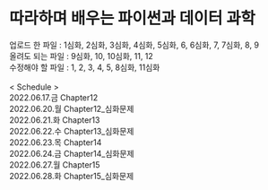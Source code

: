 # 따라하며 배우는 파이썬과 데이터 과학
업로드 한 파일 : 1심화, 2심화, 3심화, 4심화, 5심화, 6, 6심화, 7, 7심화, 8, 9
<br/> 올려도 되는 파일 : 9심화, 10, 10심화, 11, 12
<br/> 수정해야 할 파일 : 1, 2, 3, 4, 5, 8심화, 11심화
<br/>
<br/>
< Schedule >
<br/> 2022.06.17.금 Chapter12
<br/> 2022.06.20.월 Chapter12_심화문제
<br/> 2022.06.21.화 Chapter13
<br/> 2022.06.22.수 Chapter13_심화문제
<br/> 2022.06.23.목 Chapter14
<br/> 2022.06.24.금 Chapter14_심화문제
<br/> 2022.06.27.월 Chapter15
<br/> 2022.06.28.화 Chapter15_심화문제



